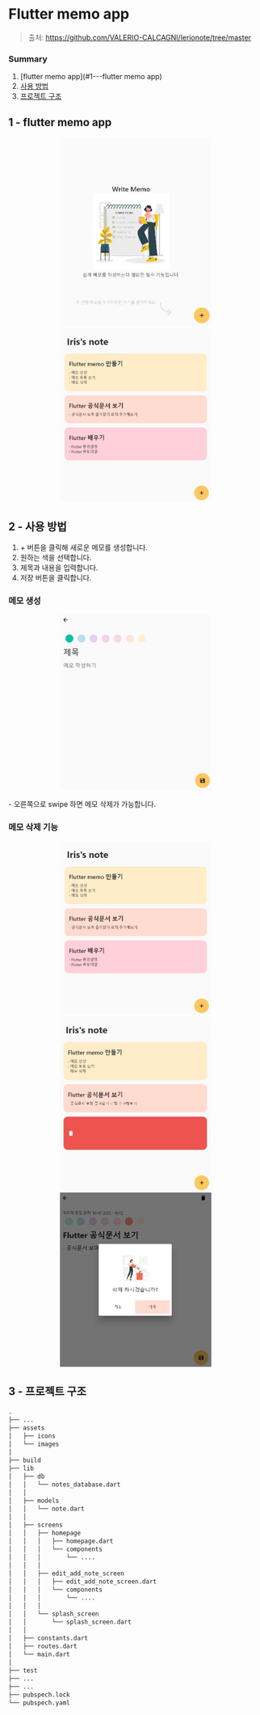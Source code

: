 # **Flutter memo app**
> 출처: https://github.com/VALERIO-CALCAGNI/lerionote/tree/master 


### Summary
1. [flutter memo app](#1---flutter memo app)
2. [사용 방법](#2---사용-방법)
3. [프로젝트 구조](#3---프로젝트-구조)



## 1 - flutter memo app



<p align="center">
  <img src="readme/homepage.jpg" width="300" title="homepage screen">
  <img src="readme/view_notes.jpg" width="300" alt="all notes screen">
</p>


## 2 - 사용 방법
1. *+* 버튼을 클릭해 새로운 메모를 생성합니다.
2. 원하는 색을 선택합니다.
3. 제목과 내용을 입력합니다.
4. 저장 버튼을 클릭합니다.

### **메모 생성**
<p align="center">
    <img src="readme/create_note.jpg" width="300" title="homepage screen">
</p>
- 오른쪽으로 swipe 하면 메모 삭제가 가능합니다.

### **메모 삭제 기능**
<p align="center">
  <img src="readme/view_notes.jpg" width="300" alt="all notes screen">
  <img src="readme/swipe_remove_note.jpg" width="300" alt="one note is removed">
  <img src="readme/remove_note.jpg" width="300" alt="one note is removed">
</p>



## 3 - 프로젝트 구조
```
.
├── ...
├── assets                      
│   ├── icons          
│   └── images
│
├── build             
├── lib              
│   ├── db                      
│   │   └── notes_database.dart
│   │
│   ├── models                  
│   │   └── note.dart
│   │
│   ├── screens 
│   │   ├── homepage  
│   │   │   ├── homepage.dart
│   │   │   └── components
│   │   │       └── ....
│   │   │
│   │   ├── edit_add_note_screen       
│   │   │   ├── edit_add_note_screen.dart
│   │   │   └── components
│   │   │       └── ....  
│   │   │ 
│   │   └── splash_screen
│   │       └── splash_screen.dart
│   │   
│   ├── constants.dart  
│   ├── routes.dart  
│   └── main.dart                    
│   
├── test  
├── ...
├── ...
├── pubspech.lock
└── pubspech.yaml     

```



